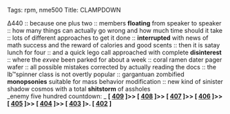 Tags: rpm, nme500
Title: CLAMPDOWN
  
∆440 :: because one plus two :: members **floating** from speaker to speaker :: how many things can actually go wrong and how much time should it take :: lots of different approaches to get it done :: **interrupted** with news of math success and the reward of calories and good scents :: then it is satay lunch for four :: and a quick lego call approached with complete **disinterest** :: where the _exvee_ been parked for about a week :: coral ramen dater pager wafer :: all possible mistakes corrected by actually reading the docs :: the lb™spinner class is not overtly popular :: gargantuan zombified **monopsonies** suitable for mass behavior modification :: new kind of sinister shadow cosmos with a total **shitstorm** of assholes  
_enemy five hundred countdown: _  **[ [409](https://www.allmusic.com/album/tago-mago-mw0000200721) ]>> [ [408](https://www.allmusic.com/album/crooked-rain-crooked-rain-mw0000107665) ]>> [ [407](https://www.allmusic.com/album/going-blank-again-mw0000071555) ]>> [ [406](https://www.allmusic.com/album/rated-r-mw0000063796) ]>> [ [405](https://www.allmusic.com/album/otis-blue-otis-redding-sings-soul-mw0000264238) ]>> [ [404](https://www.allmusic.com/album/no-other-mw0000202963) ]>> [ [403](https://www.allmusic.com/album/vespertine-mw0000586936) ]>. [ [402](https://www.allmusic.com/album/twenty-one-mw000121512) ]**  
